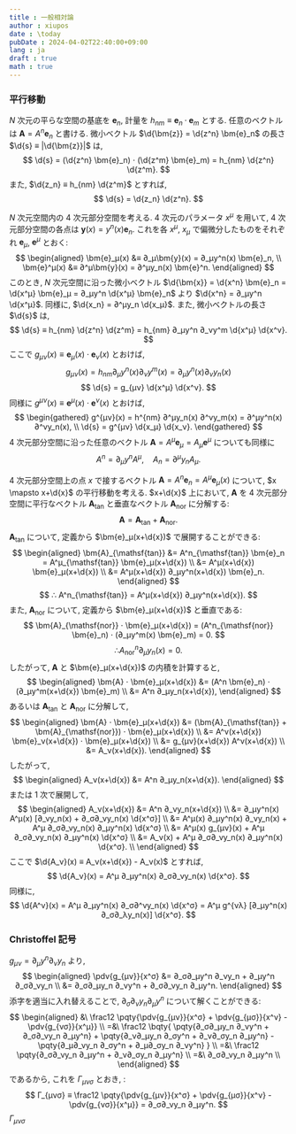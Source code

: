 ```yaml
---
title : 一般相対論
author : xiupos
date : \today
pubDate : 2024-04-02T22:40:00+09:00
lang : ja
draft : true
math : true
---
```


### 平行移動

$N$ 次元の平らな空間の基底を $\bm{e}_n$, 計量を $h_{nm} ≡ \bm{e}_n ⋅ \bm{e}_m$ とする. 任意のベクトルは $\bm{A} = A^n \bm{e}_n$ と書ける. 微小ベクトル $\d{\bm{z}} = \d{z^n} \bm{e}_n$ の長さ $\d{s} ≡ |\d{\bm{z}}|$ は,
$$
\d{s} = (\d{z^n} \bm{e}_n) ⋅ (\d{z^m} \bm{e}_m) = h_{nm} \d{z^n} \d{z^m}.
$$
また, $\d{z_n} ≡ h_{nm} \d{z^m}$ とすれば,
$$
\d{s} = \d{z_n} \d{z^n}.
$$

$N$ 次元空間内の $4$ 次元部分空間を考える. $4$ 次元のパラメータ $x^μ$ を用いて, $4$ 次元部分空間の各点は $\bm{y}(x) = y^n(x) \bm{e}_n$. これを各 $x^μ$, $x_μ$ で偏微分したものをそれぞれ $\bm{e}_μ$, $\bm{e}^μ$ とおく:
$$
\begin{aligned}
  \bm{e}_μ(x) &≡ ∂_μ\bm{y}(x) = ∂_μy^n(x) \bm{e}_n, \\
  \bm{e}^μ(x) &≡ ∂^μ\bm{y}(x) = ∂^μy_n(x) \bm{e}^n.
\end{aligned}
$$
このとき, $N$ 次元空間に沿った微小ベクトル $\d{\bm{x}} = \d{x^n} \bm{e}_n = \d{x^μ} \bm{e}_μ = ∂_μy^n \d{x^μ} \bm{e}_n$ より $\d{x^n} = ∂_μy^n \d{x^μ}$. 同様に, $\d{x_n} = ∂^μy_n \d{x_μ}$. また, 微小ベクトルの長さ $\d{s}$ は,
$$
\d{s} ≡ h_{nm} \d{z^n} \d{z^m} = h_{nm} ∂_μy^n ∂_νy^m \d{x^μ} \d{x^ν}.
$$
ここで $g_{μν}(x) ≡ \bm{e}_μ(x) ⋅ \bm{e}_ν(x)$ とおけば,
$$
g_{μν}(x) = h_{nm} ∂_μy^n(x) ∂_νy^m(x) = ∂_μy^n(x) ∂_νy_n(x)
$$
$$
\d{s} = g_{μν} \d{x^μ} \d{x^ν}.
$$
同様に $g^{μν}(x) ≡ \bm{e}^μ(x) ⋅ \bm{e}^ν(x)$ とおけば,
$$
\begin{gathered}
  g^{μν}(x) = h^{nm} ∂^μy_n(x) ∂^νy_m(x) = ∂^μy^n(x) ∂^νy_n(x), \\
  \d{s} = g^{μν} \d{x_μ} \d{x_ν}.
\end{gathered}
$$
$4$ 次元部分空間に沿った任意のベクトル $\bm{A} = A^μ \bm{e}_μ = A_μ \bm{e}^μ$ についても同様に
$$
A^n = ∂_μy^n A^μ, \quad A_n = ∂^μy_n A_μ.
$$

$4$ 次元部分空間上の点 $x$ で接するベクトル $\bm{A} = A^n \bm{e}_n = A^μ \bm{e}_μ(x)$ について, $x \mapsto x+\d{x}$ の平行移動を考える. $x+\d{x}$ 上において, $\bm{A}$ を $4$ 次元部分空間に平行なベクトル $\bm{A}_{\mathsf{tan}}$ と垂直なベクトル $\bm{A}_{\mathsf{nor}}$ に分解する:
$$
\bm{A} = \bm{A}_{\mathsf{tan}} + \bm{A}_{\mathsf{nor}}.
$$
$\bm{A}_{\mathsf{tan}}$ について, 定義から $\bm{e}_μ(x+\d{x})$ で展開することができる:
$$
\begin{aligned}
  \bm{A}_{\mathsf{tan}}
    &= A^n_{\mathsf{tan}} \bm{e}_n = A^μ_{\mathsf{tan}} \bm{e}_μ(x+\d{x}) \\
    &= A^μ(x+\d{x}) \bm{e}_μ(x+\d{x}) \\
    &= A^μ(x+\d{x}) ∂_μy^n(x+\d{x}) \bm{e}_n.
\end{aligned}
$$
$$
∴ A^n_{\mathsf{tan}} = A^μ(x+\d{x}) ∂_μy^n(x+\d{x}).
$$
また, $\bm{A}_{\mathsf{nor}}$ について, 定義から $\bm{e}_μ(x+\d{x})$ と垂直である:
$$
\bm{A}_{\mathsf{nor}} ⋅ \bm{e}_μ(x+\d{x}) = (A^n_{\mathsf{nor}} \bm{e}_n) ⋅ (∂_μy^m(x) \bm{e}_m) = 0.
$$
$$
∴ A^n_{\mathsf{nor}} ∂_μy_n(x) = 0.
$$
したがって, $\bm{A}$ と $\bm{e}_μ(x+\d{x})$ の内積を計算すると,
$$
\begin{aligned}
  \bm{A} ⋅ \bm{e}_μ(x+\d{x})
    &= (A^n \bm{e}_n) ⋅ (∂_μy^m(x+\d{x}) \bm{e}_m) \\
    &= A^n ∂_μy_n(x+\d{x}),
\end{aligned}
$$
あるいは $\bm{A}_{\mathsf{tan}}$ と $\bm{A}_{\mathsf{nor}}$ に分解して,
$$
\begin{aligned}
  \bm{A} ⋅ \bm{e}_μ(x+\d{x})
    &= (\bm{A}_{\mathsf{tan}} + \bm{A}_{\mathsf{nor}}) ⋅ \bm{e}_μ(x+\d{x}) \\
    &= A^ν(x+\d{x}) \bm{e}_ν(x+\d{x}) ⋅ \bm{e}_μ(x+\d{x}) \\
    &= g_{μν}(x+\d{x}) A^ν(x+\d{x}) \\
    &= A_ν(x+\d{x}).
\end{aligned}
$$
したがって,
$$
\begin{aligned}
  A_ν(x+\d{x})
    &= A^n ∂_μy_n(x+\d{x}).
\end{aligned}
$$
または 1 次で展開して,
$$
\begin{aligned}
  A_ν(x+\d{x})
    &= A^n ∂_νy_n(x+\d{x}) \\
    &= ∂_μy^n(x) A^μ(x) [∂_νy_n(x) + ∂_σ∂_νy_n(x) \d{x^σ}] \\
    &= A^μ(x) ∂_μy^n(x) ∂_νy_n(x) + A^μ ∂_σ∂_νy_n(x) ∂_μy^n(x) \d{x^σ} \\
    &= A^μ(x) g_{μν}(x) + A^μ ∂_σ∂_νy_n(x) ∂_μy^n(x) \d{x^σ} \\
    &= A_ν(x) + A^μ ∂_σ∂_νy_n(x) ∂_μy^n(x) \d{x^σ}. \\
\end{aligned}
$$
ここで $\d{A_ν}(x) ≡ A_ν(x+\d{x}) - A_ν(x)$ とすれば,
$$
\d{A_ν}(x) = A^μ ∂_μy^n(x) ∂_σ∂_νy_n(x) \d{x^σ}.
$$
同様に,
$$
\d{A^ν}(x) = A^μ ∂_μy^n(x) ∂_σ∂^νy_n(x) \d{x^σ} = A^μ g^{νλ} [∂_μy^n(x) ∂_σ∂_λy_n(x)] \d{x^σ}.
$$

### Christoffel 記号

$g_{μν} = ∂_μy^n ∂_νy_n$ より,
$$
\begin{aligned}
  \pdv{g_{μν}}{x^σ}
    &= ∂_σ∂_μy^n ∂_νy_n + ∂_μy^n ∂_σ∂_νy_n \\
    &= ∂_σ∂_μy_n ∂_νy^n + ∂_σ∂_νy_n ∂_μy^n.
\end{aligned}
$$
添字を適当に入れ替えることで, $∂_σ∂_νy_n ∂_μy^n$ について解くことができる:
$$
\begin{aligned}
  &\ \frac12 \pqty{\pdv{g_{μν}}{x^σ} + \pdv{g_{μσ}}{x^ν} - \pdv{g_{νσ}}{x^μ}} \\
    =&\ \frac12 \bqty{
      \pqty{∂_σ∂_μy_n ∂_νy^n + ∂_σ∂_νy_n ∂_μy^n}
      +
      \pqty{∂_ν∂_μy_n ∂_σy^n + ∂_ν∂_σy_n ∂_μy^n}
      -
      \pqty{∂_μ∂_νy_n ∂_σy^n + ∂_μ∂_σy_n ∂_νy^n}
    } \\
    =&\ \frac12 \pqty{∂_σ∂_νy_n ∂_μy^n + ∂_ν∂_σy_n ∂_μy^n} \\
    =&\ ∂_σ∂_νy_n ∂_μy^n \\
\end{aligned}
$$
であるから, これを $Γ_{μνσ}$ とおき, :
$$
Γ_{μνσ}
≡ \frac12 \pqty{\pdv{g_{μν}}{x^σ} + \pdv{g_{μσ}}{x^ν} - \pdv{g_{νσ}}{x^μ}}
= ∂_σ∂_νy_n ∂_μy^n.
$$
$Γ_{μνσ}$
